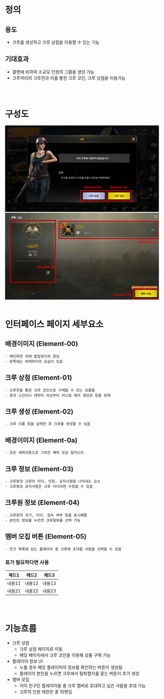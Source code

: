 # 정의
  ## 용도
  - 크루를 생성하고 크루 상점을 이용할 수 있는 기능

  ## 기대효과
  - 클랜에 비하여 소규모 인원의 그룹을 생성 가능
  - 크루끼리의 크루전과 이를 통한 크루 코인, 크루 상점을 이용가능
<br>
<br>

# 구성도
![크루01](./Resource/view10-01.png)
![크루02](./Resource/view10-02.png)
<br>
<br>

# 인터페이스 페이지 세부요소
  ## 배경이미지 (Element-00)
    - 메인화면 위에 팝업형식의 창임
    - 왼쪽에는 여캐릭터의 모습이 있음
  ## 크루 상점 (Element-01)
    - 크루전을 통한 크루 코인으로 구매할 수 있는 상품들
    - 총의 스킨이나 캐릭터 의상부터 커스텀 매치 생성권 등을 판매
  ## 크루 생성 (Element-02)
    - 크루 이름 등을 입력한 후 크루를 생성할 수 있음
  ## 배경이미지 (Element-0a)
    - 흐린 세피아톤으로 그려진 폐허 모습 일러스트
  ## 크루 정보 (Element-03)
    - 크루명과 크루의 리더, 인원, 공지사항을 나타내는 요소
    - 크루명과 공지사항은 크루 리더라면 수정할 수 있음
  ## 크루원 정보 (Element-04)
    - 크루원의 국기, 티어, 접속 여부 등을 표시해줌
    - 본인의 정보를 누르면 크루탈퇴를 선택 가능
  ## 멤버 모집 버튼 (Element-05)
    - 친구 목록에 있는 플레이어 중 크루에 초대할 사람을 선택할 수 있음

  ### 표가 필요하다면 사용
  헤드1 | 헤드2 | 헤드3
  -------|------|------
  내용11 | 내용12 | 내용13
  내용21 | 내용22 | 내용23
<br>
<br>


# 기능흐름
  - 크루 상점
    - 크루 상점 페이지로 이동
    - 해당 페이지에서 크루 코인을 이용해 상품 구매 가능
  - 플레이어 정보 UI
    - 누를 경우 해당 플레이어의 정보를 확인하는 버튼이 생성됨
    - 플레이어 본인을 누르면 크루에서 탈퇴할지를 묻는 버튼이 추가 생성
  - 멤버 모집
    - 이미 친구인 플레이어들 중 크루 멤버로 초대하고 싶은 사람을 초대 가능
    - 크루의 인원 제한은 총 10명임
